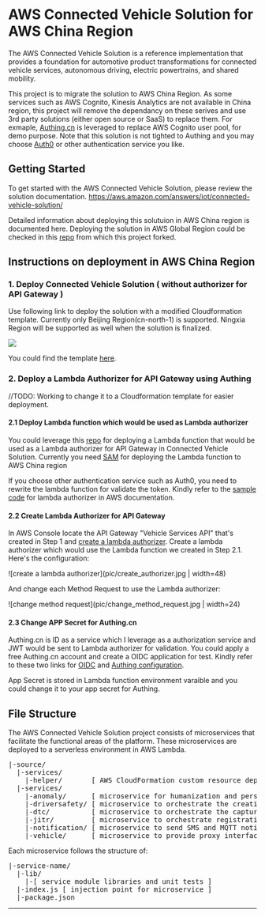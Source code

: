 # AWS Connected Vehicle Solution for AWS China Region
The AWS Connected Vehicle Solution is a reference implementation that provides a foundation for automotive product transformations for connected vehicle services, autonomous driving, electric powertrains, and shared mobility.

This project is to migrate the solution to AWS China Region. As some services such as AWS Cognito, Kinesis Analytics are not available in China region, this project will remove the dependancy on these serives and use 3rd party solutions (either open source or SaaS) to replace them. For exmaple, [Authing.cn](https://authing.cn) is leveraged to replace AWS Cognito user pool, for demo purpose. Note that this solution is not tighted to Authing and you may choose [Auth0](https://auth0.com) or other authentication service you like.

## Getting Started
To get started with the AWS Connected Vehicle Solution, please review the solution documentation. https://aws.amazon.com/answers/iot/connected-vehicle-solution/

Detailed information about deploying this solutuion in AWS China region is documented here. Deploying the solution in AWS Global Region could be checked in this [repo](https://github.com/awslabs/aws-connected-vehicle-solution) from which this project forked.

## Instructions on deployment in AWS China Region 

### 1. Deploy Connected Vehicle Solution ( without authorizer for API Gateway )

Use following link to deploy the solution with a modified Cloudformation template. Currently only Beijing Region(cn-north-1) is supported. Ningxia Region will be supported as well when the solution is finalized.

[![](https://s3.amazonaws.com/cloudformation-examples/cloudformation-launch-stack.png)](https://console.amazonaws.cn/cloudformation/home?region=cn-north-1#/stacks/quickcreate?templateUrl=https%3A%2F%2Flinjungz-cvra2cn-cn-north-1.s3.cn-north-1.amazonaws.com.cn%2Faws-connected-vehicle-solution-cn.template&stackName=CVRA2-cn)

You could find the template [here](deployment/aws-connected-vehicle-solution-cn.template).

### 2. Deploy a Lambda Authorizer for API Gateway using Authing

//TODO: Working to change it to a Cloudformation template for easier deployment.

#### 2.1 Deploy Lambda function which would be used as Lambda authorizer
You could leverage this [repo](https://github.com/linjungz/authing-Lambda-auth) for deploying a Lambda function that would be used as a Lambda authorizer for API Gateway in Connected Vehicle Solution. Currently you need [SAM](https://aws.amazon.com/serverless/sam/) for deploying the Lambda function to AWS China region 

If you choose other authentication service such as Auth0, you need to rewrite the lambda function for validate the token. Kindly refer to the [sample code](https://docs.aws.amazon.com/apigateway/latest/developerguide/apigateway-use-lambda-authorizer.html) for lambda authorizer in AWS documentation.

#### 2.2 Create Lambda Authorizer for API Gateway

In AWS Console locate the API Gateway "Vehicle Services API" that's created in Step 1 and [create a lambda authorizer](https://docs.aws.amazon.com/apigateway/latest/developerguide/configure-api-gateway-lambda-authorization-with-console.html). Create a lambda authorizer which would use the Lambda function we created in Step 2.1. Here's the configuration:

![create a lambda authorizer](pic/create_authorizer.jpg | width=48)

And change each Method Request to use the Lambda authorizer: 

![change method request](pic/change_method_request.jpg | width=24)

#### 2.3 Change APP Secret for Authing.cn

Authing.cn is ID as a service which I leverage as a authorization service and JWT would be sent to Lambda authorizer for validation. You could apply a free Authing.cn account and create a OIDC application for test. Kindly refer to these two links for [OIDC](https://authing.cn/blog/5-%E5%88%86%E9%92%9F%E7%90%86%E8%A7%A3%E4%BB%80%E4%B9%88%E6%98%AF-OIDC/) and [Authing configuration](https://blog.csdn.net/chidongzhou7494/article/details/101003055). 

App Secret is stored in Lambda function environment varaible and you could change it to your app secret for Authing.


## File Structure
The AWS Connected Vehicle Solution project consists of microservices that facilitate the functional areas of the platform. These microservices are deployed to a serverless environment in AWS Lambda.

<pre>
|-source/
  |-services/
    |-helper/       [ AWS CloudFormation custom resource deployment helper ]
  |-services/
    |-anomaly/      [ microservice for humanization and persistence of identified anomalies ]
    |-driversafety/ [ microservice to orchestrate the creation of driver scores ]
    |-dtc/          [ microservice to orchestrate the capture, humanization and persistence of diagnostic trouble codes ]
    |-jitr/         [ microservice to orchestrate registration and policy creation for just-in-time registration of devices ]    
    |-notification/ [ microservice to send SMS and MQTT notifications for the solution ]
    |-vehicle/      [ microservice to provide proxy interface for the AWS Connected Vehicle Solution API ]    
</pre>

Each microservice follows the structure of:

<pre>
|-service-name/
  |-lib/
    |-[ service module libraries and unit tests ]
  |-index.js [ injection point for microservice ]
  |-package.json
</pre>

***